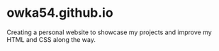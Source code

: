 # owka54.github.io

Creating a personal website to showcase my projects and improve my HTML and CSS along the way. 
